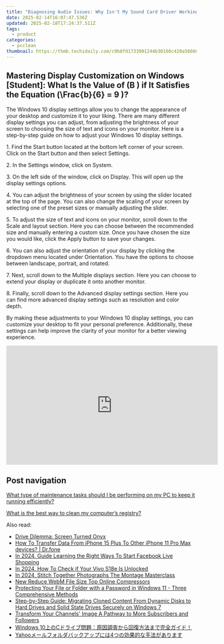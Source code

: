 ```yaml
---
title: "Diagnosing Audio Issues: Why Isn't My Sound Card Driver Working? Expert Advice by YL Software"
date: 2025-02-14T16:07:47.536Z
updated: 2025-02-18T17:24:37.511Z
tags:
  - product
categories:
  - pcclean
thumbnail: https://thmb.techidaily.com/c9b8fd1733901244b30160c420a56660fbc28694609982153cd6de4dd43a450d.jpg
---
```


## Mastering Display Customization on Windows [Student]: What Is the Value of \(B \) if It Satisfies the Equation \(\Frac{b}{6} = 9 \)?

The Windows 10 display settings allow you to change the appearance of your desktop and customize it to your liking. There are many different display settings you can adjust, from adjusting the brightness of your screen to choosing the size of text and icons on your monitor. Here is a step-by-step guide on how to adjust your Windows 10 display settings. 

1\. Find the Start button located at the bottom left corner of your screen. Click on the Start button and then select Settings.

2\. In the Settings window, click on System.

3\. On the left side of the window, click on Display. This will open up the display settings options. 

4\. You can adjust the brightness of your screen by using the slider located at the top of the page. You can also change the scaling of your screen by selecting one of the preset sizes or manually adjusting the slider.

5\. To adjust the size of text and icons on your monitor, scroll down to the Scale and layout section. Here you can choose between the recommended size and manually entering a custom size. Once you have chosen the size you would like, click the Apply button to save your changes.

6\. You can also adjust the orientation of your display by clicking the dropdown menu located under Orientation. You have the options to choose between landscape, portrait, and rotated.

7\. Next, scroll down to the Multiple displays section. Here you can choose to extend your display or duplicate it onto another monitor.

8\. Finally, scroll down to the Advanced display settings section. Here you can find more advanced display settings such as resolution and color depth. 

By making these adjustments to your Windows 10 display settings, you can customize your desktop to fit your personal preference. Additionally, these settings can help improve the clarity of your monitor for a better viewing experience.

<!-- affiliate ads begin -->
<iframe width="560" height="315" src="https://www.youtube.com/embed/odDOPrPjRYY?si=7QHzdUkTPNkHJiVj" title="YouTube video player" frameborder="0" allow="accelerometer; autoplay; clipboard-write; encrypted-media; gyroscope; picture-in-picture; web-share" referrerpolicy="strict-origin-when-cross-origin" allowfullscreen></iframe>
<!-- affiliate ads end -->

## Post navigation

[What type of maintenance tasks should I be performing on my PC to keep it running efficiently?](https://tools.techidaily.com/pcclean/products/)

[What is the best way to clean my computer’s registry?](https://tools.techidaily.com/pcclean/products/)

<ins class="adsbygoogle"
     style="display:block"
     data-ad-format="autorelaxed"
     data-ad-client="ca-pub-7571918770474297"
     data-ad-slot="1223367746"></ins>

<ins class="adsbygoogle"
     style="display:block"
     data-ad-client="ca-pub-7571918770474297"
     data-ad-slot="8358498916"
     data-ad-format="auto"
     data-full-width-responsive="true"></ins>

<span class="atpl-alsoreadstyle">Also read:</span>
<div><ul>
<li><a href="https://network-issues.techidaily.com/drive-dilemma-screen-turned-onyx/"><u>Drive Dilemma: Screen Turned Onyx</u></a></li>
<li><a href="https://review-topics.techidaily.com/how-to-transfer-data-from-iphone-15-plus-to-other-iphone-11-pro-max-devices-drfone-by-drfone-transfer-data-from-ios-transfer-data-from-ios/"><u>How To Transfer Data From iPhone 15 Plus To Other iPhone 11 Pro Max devices? | Dr.fone</u></a></li>
<li><a href="https://ai-live-streaming.techidaily.com/in-2024-guide-learning-the-right-ways-to-start-facebook-live-shopping/"><u>In 2024, Guide Learning the Right Ways To Start Facebook Live Shopping</u></a></li>
<li><a href="https://sim-unlock.techidaily.com/in-2024-how-to-check-if-your-vivo-s18e-is-unlocked-by-drfone-android/"><u>In 2024, How To Check if Your Vivo S18e Is Unlocked</u></a></li>
<li><a href="https://extra-approaches.techidaily.com/in-2024-stitch-together-photographs-the-montage-masterclass/"><u>In 2024, Stitch Together Photographs The Montage Masterclass</u></a></li>
<li><a href="https://ai-driven-video-production.techidaily.com/new-reduce-webm-file-size-top-online-compressors/"><u>New Reduce WebM File Size Top Online Compressors</u></a></li>
<li><a href="https://discover-fantastic.techidaily.com/protecting-your-file-or-folder-with-a-password-in-windows-11-three-comprehensive-methods/"><u>Protecting Your File or Folder with a Password in Windows 11 - Three Comprehensive Methods</u></a></li>
<li><a href="https://discover-fantastic.techidaily.com/step-by-step-guide-migrating-cloned-content-from-dynamic-disks-to-hard-drives-and-solid-state-drives-securely-on-windows-7/"><u>Step-by-Step Guide: Migrating Cloned Content From Dynamic Disks to Hard Drives and Solid State Drives Securely on Windows 7</u></a></li>
<li><a href="https://youtube-zero.techidaily.com/form-your-channels-image-a-pathway-to-more-subscribers-and-followers/"><u>Transform Your Channels' Image A Pathway to More Subscribers and Followers</u></a></li>
<li><a href="https://discover-fantastic.techidaily.com/windows-10c/"><u>Windows 10上のCドライブ問題：原因調査から回復方法まで完全ガイド！</u></a></li>
<li><a href="https://discover-fantastic.techidaily.com/yahoo4/"><u>Yahooメールフォルダバックアップには4つの効果的な手法があります</u></a></li>
</ul></div>

